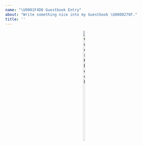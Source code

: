 ```yaml
---
name: "\U0001F4D6 Guestbook Entry"
about: "Write something nice into my Guestbook \U0000270F."
title: ''
---
```


<div align="center">
  <img style="width:10%; height:30%" src="https://github.com/sriharikapu/sriharikapu/blob/master/bnc.png?raw=true" alt="Guestbook" />
  <br />
</div>

<!--
Write your message here
-->

